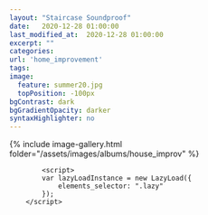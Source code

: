```yaml
---
layout: "Staircase Soundproof"
date:   2020-12-28 01:00:00
last_modified_at:  2020-12-28 01:00:00
excerpt: ""
categories: 
url: 'home_improvement'
tags:  
image:
  feature: summer20.jpg
  topPosition: -100px
bgContrast: dark
bgGradientOpacity: darker
syntaxHighlighter: no
---
```


<body>
	    {% include image-gallery.html folder="/assets/images/albums/house_improv" %}


	        <script>
	    	var lazyLoadInstance = new LazyLoad({
    			elements_selector: ".lazy"
			});
	    </script>
</body>


